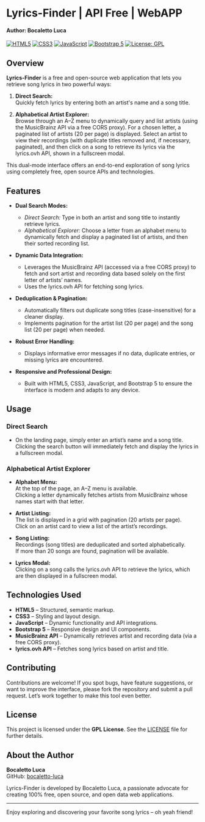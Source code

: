 # Lyrics-Finder | API Free | WebAPP
#### Author: Bocaletto Luca

[![HTML5](https://img.shields.io/badge/HTML5-E34F26.svg?style=flat)](https://developer.mozilla.org/en-US/docs/Web/HTML) [![CSS3](https://img.shields.io/badge/CSS3-1572B6.svg?style=flat)](https://developer.mozilla.org/en-US/docs/Web/CSS) [![JavaScript](https://img.shields.io/badge/JavaScript-F7DF1E.svg?style=flat)](https://developer.mozilla.org/en-US/docs/Web/JavaScript) [![Bootstrap 5](https://img.shields.io/badge/Bootstrap-7952B3.svg?style=flat)](https://getbootstrap.com/) [![License: GPL](https://img.shields.io/badge/License-GPL-blue.svg)](LICENSE)

## Overview

**Lyrics-Finder** is a free and open-source web application that lets you retrieve song lyrics in two powerful ways:

1. **Direct Search:**  
   Quickly fetch lyrics by entering both an artist's name and a song title.

2. **Alphabetical Artist Explorer:**  
   Browse through an A–Z menu to dynamically query and list artists (using the MusicBrainz API via a free CORS proxy). For a chosen letter, a paginated list of artists (20 per page) is displayed. Select an artist to view their recordings (with duplicate titles removed and, if necessary, paginated), and then click on a song to retrieve its lyrics via the lyrics.ovh API, shown in a fullscreen modal.

This dual-mode interface offers an end-to-end exploration of song lyrics using completely free, open source APIs and technologies.

## Features

- **Dual Search Modes:**  
  - *Direct Search:* Type in both an artist and song title to instantly retrieve lyrics.  
  - *Alphabetical Explorer:* Choose a letter from an alphabet menu to dynamically fetch and display a paginated list of artists, and then their sorted recording list.
  
- **Dynamic Data Integration:**  
  - Leverages the MusicBrainz API (accessed via a free CORS proxy) to fetch and sort artist and recording data based solely on the first letter of artists’ names.
  - Uses the lyrics.ovh API for fetching song lyrics.

- **Deduplication & Pagination:**  
  - Automatically filters out duplicate song titles (case-insensitive) for a cleaner display.
  - Implements pagination for the artist list (20 per page) and the song list (20 per page) when needed.

- **Robust Error Handling:**  
  - Displays informative error messages if no data, duplicate entries, or missing lyrics are encountered.

- **Responsive and Professional Design:**  
  - Built with HTML5, CSS3, JavaScript, and Bootstrap 5 to ensure the interface is modern and adapts to any device.

## Usage

### Direct Search
- On the landing page, simply enter an artist’s name and a song title. Clicking the search button will immediately fetch and display the lyrics in a fullscreen modal.

### Alphabetical Artist Explorer
- **Alphabet Menu:**  
  At the top of the page, an A–Z menu is available.  
  Clicking a letter dynamically fetches artists from MusicBrainz whose names start with that letter.

- **Artist Listing:**  
  The list is displayed in a grid with pagination (20 artists per page).  
  Click on an artist card to view a list of the artist’s recordings.

- **Song Listing:**  
  Recordings (song titles) are deduplicated and sorted alphabetically.  
  If more than 20 songs are found, pagination will be available.

- **Lyrics Modal:**  
  Clicking on a song calls the lyrics.ovh API to retrieve the lyrics, which are then displayed in a fullscreen modal.

## Technologies Used

- **HTML5** – Structured, semantic markup.
- **CSS3** – Styling and layout design.
- **JavaScript** – Dynamic functionality and API integrations.
- **Bootstrap 5** – Responsive design and UI components.
- **MusicBrainz API** – Dynamically retrieves artist and recording data (via a free CORS proxy).
- **lyrics.ovh API** – Fetches song lyrics based on artist and title.

## Contributing

Contributions are welcome! If you spot bugs, have feature suggestions, or want to improve the interface, please fork the repository and submit a pull request. Let’s work together to make this tool even better.

## License

This project is licensed under the **GPL License**. See the [LICENSE](LICENSE) file for further details.

## About the Author

**Bocaletto Luca**  
GitHub: [bocaletto-luca](https://github.com/bocaletto-luca)

Lyrics-Finder is developed by Bocaletto Luca, a passionate advocate for creating 100% free, open source, and open data web applications.

---

Enjoy exploring and discovering your favorite song lyrics – oh yeah friend!
